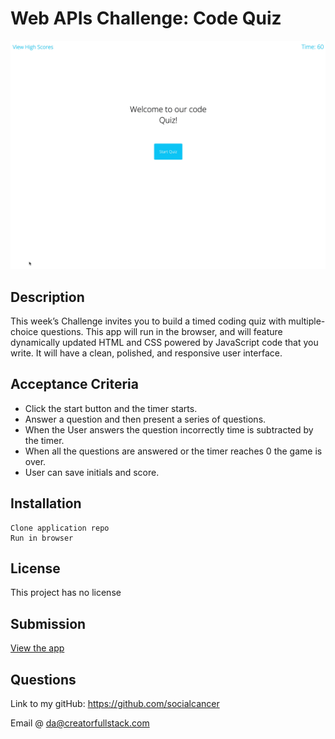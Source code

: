 # Web APIs Challenge: Code Quiz

![View Game](/assets/images/app-walk-through.gif)

## Description

This week’s Challenge invites you to build a timed coding quiz with multiple-choice questions. This app will run in the browser, and will feature dynamically updated HTML and CSS powered by JavaScript code that you write. It will have a clean, polished, and responsive user interface.

## Acceptance Criteria

- Click the start button and the timer starts.
- Answer a question and then present a series of questions.
- When the User answers the question incorrectly time is subtracted by the timer.
- When all the questions are answered or the timer reaches 0 the game is over.
- User can save initials and score.

## Installation

```
Clone application repo
Run in browser
```

## License

This project has no license

## Submission

[View the app](https://danielcreate.com/web-api/)

## Questions

Link to my gitHub: https://github.com/socialcancer

Email @ da@creatorfullstack.com

